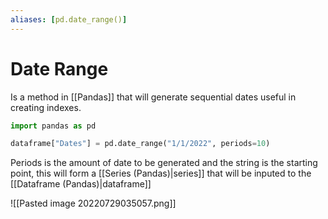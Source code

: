 ```yaml
---
aliases: [pd.date_range()]
---
```

# Date Range
Is a method in [[Pandas]] that will generate sequential dates useful in creating indexes. 

```python
import pandas as pd

dataframe["Dates"] = pd.date_range("1/1/2022", periods=10)
```

Periods is the amount of date to be generated and the string is the starting point, this will form a [[Series (Pandas)|series]] that will be inputed to the [[Dataframe (Pandas)|dataframe]]

![[Pasted image 20220729035057.png]]

